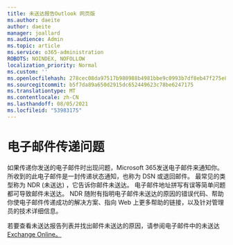 ```yaml
---
title: 未送达报告Outlook 网页版
ms.author: daeite
author: daeite
manager: joallard
ms.audience: Admin
ms.topic: article
ms.service: o365-administration
ROBOTS: NOINDEX, NOFOLLOW
localization_priority: Normal
ms.custom: ''
ms.openlocfilehash: 278cec08da97517b980988b4981bbe9c0993b7df8eb47f275e8bb5572495916d
ms.sourcegitcommit: b5f7da89a650d2915dc652449623c78be6247175
ms.translationtype: MT
ms.contentlocale: zh-CN
ms.lasthandoff: 08/05/2021
ms.locfileid: "53983175"
---
```

# <a name="issues-with-email-delivery"></a>电子邮件传递问题

如果传递你发送的电子邮件时出现问题，Microsoft 365发送电子邮件来通知你。 所收到的此电子邮件是一封传递状态通知，也称为 DSN 或退回邮件。 最常见的类型称为 NDR (未送达) ，它告诉你邮件未送达。 电子邮件地址拼写有误等简单问题都可导致邮件未送达。 NDR 随附有指明电子邮件未送达的原因的错误代码、帮助你使电子邮件传递成功的解决方案、指向 Web 上更多帮助的链接，以及针对管理员的技术详细信息。

若要查看未送达报告列表并找出邮件未送达的原因，请参阅电子邮件中的未送达[Exchange Online。](https://docs.microsoft.com/exchange/mail-flow-best-practices/non-delivery-reports-in-exchange-online/non-delivery-reports-in-exchange-online)